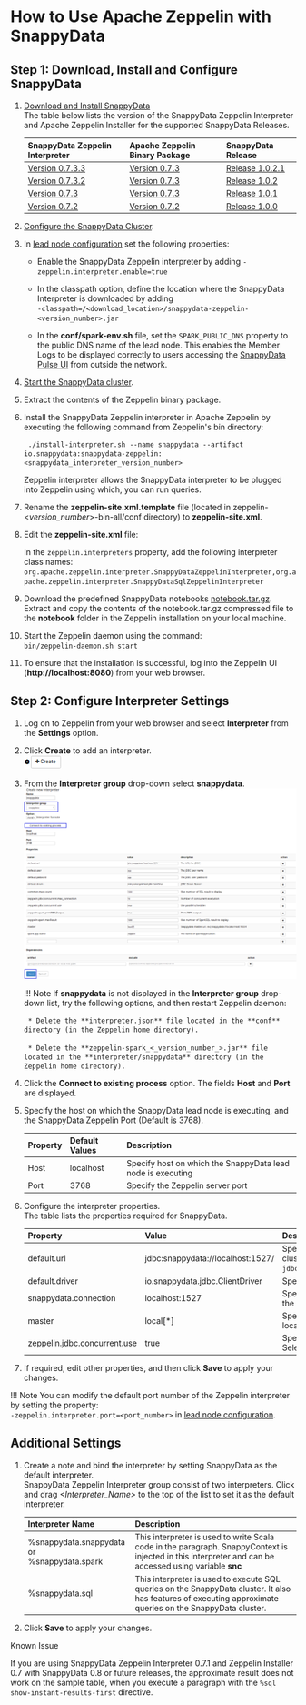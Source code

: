 <a id="howto-zeppelin"></a>
# How to Use Apache Zeppelin with SnappyData

## Step 1: Download, Install and Configure SnappyData
1. [Download and Install SnappyData](../install/install_on_premise.md#download-snappydata) </br>
 The table below lists the version of the SnappyData Zeppelin Interpreter and Apache Zeppelin Installer for the supported SnappyData Releases.

    | SnappyData Zeppelin Interpreter | Apache Zeppelin Binary Package | SnappyData Release|
	|--------|--------|--------|
    |[Version 0.7.3.3](https://github.com/SnappyDataInc/zeppelin-interpreter/releases/tag/v0.7.3.3) |[Version 0.7.3](http://archive.apache.org/dist/zeppelin/zeppelin-0.7.3/zeppelin-0.7.3-bin-netinst.tgz) |[Release 1.0.2.1](https://github.com/SnappyDataInc/snappydata/releases/tag/v1.0.2.1)|
    |[Version 0.7.3.2](https://github.com/SnappyDataInc/zeppelin-interpreter/releases/tag/v0.7.3.2) |[Version 0.7.3](http://archive.apache.org/dist/zeppelin/zeppelin-0.7.3/zeppelin-0.7.3-bin-netinst.tgz) |[Release 1.0.2](https://github.com/SnappyDataInc/snappydata/releases/tag/v1.0.2)|
    |[Version 0.7.3](https://github.com/SnappyDataInc/zeppelin-interpreter/releases/tag/v0.7.3) |[Version 0.7.3](http://archive.apache.org/dist/zeppelin/zeppelin-0.7.3/zeppelin-0.7.3-bin-netinst.tgz) |[Release 1.0.1](https://github.com/SnappyDataInc/snappydata/releases/tag/v1.0.1)|
    |[Version 0.7.2](https://github.com/SnappyDataInc/zeppelin-interpreter/releases/tag/v0.7.2) |[Version 0.7.2](http://archive.apache.org/dist/zeppelin/zeppelin-0.7.2/zeppelin-0.7.2-bin-netinst.tgz) |[Release 1.0.0](https://github.com/SnappyDataInc/snappydata/releases/tag/v1.0.0)|

2. [Configure the SnappyData Cluster](../configuring_cluster/configuring_cluster.md).

3. In [lead node configuration](../configuring_cluster/configuring_cluster.md#configuring-leads) set the following properties:

	- Enable the SnappyData Zeppelin interpreter by adding `-zeppelin.interpreter.enable=true` 

    - In the classpath option, define the location where the SnappyData Interpreter is downloaded by adding</br>
    `-classpath=/<download_location>/snappydata-zeppelin-<version_number>.jar`

    - In the **conf/spark-env.sh** file, set the `SPARK_PUBLIC_DNS` property to the public DNS name of the lead node. This enables the Member Logs to be displayed correctly to users accessing the [SnappyData Pulse UI](../monitoring/monitoring.md) from outside the network.

4. [Start the SnappyData cluster](start_snappy_cluster.md).

5. Extract the contents of the Zeppelin binary package. </br> 

6. Install the SnappyData Zeppelin interpreter in Apache Zeppelin by executing the following command from Zeppelin's bin directory: </br>

        ./install-interpreter.sh --name snappydata --artifact io.snappydata:snappydata-zeppelin:<snappydata_interpreter_version_number> 

    Zeppelin interpreter allows the SnappyData interpreter to be plugged into Zeppelin using which, you can run queries.

7. Rename the **zeppelin-site.xml.template** file (located in zeppelin-<_version_number_>-bin-all/conf directory) to **zeppelin-site.xml**.

8. Edit the **zeppelin-site.xml** file: 

    In the `zeppelin.interpreters` property, add the following interpreter class names:				`org.apache.zeppelin.interpreter.SnappyDataZeppelinInterpreter,org.apache.zeppelin.interpreter.SnappyDataSqlZeppelinInterpreter`

9. Download the predefined SnappyData notebooks [notebook.tar.gz](https://github.com/SnappyDataInc/zeppelin-interpreter/blob/notes/examples/notebook/notebook.tar.gz). </br> Extract and copy the contents of the notebook.tar.gz  compressed file to the **notebook** folder in the Zeppelin installation on your local machine.

10. Start the Zeppelin daemon using the command: </br> `bin/zeppelin-daemon.sh start`

11. To ensure that the installation is successful, log into the Zeppelin UI (**http://localhost:8080**) from your web browser.

## Step 2: Configure Interpreter Settings

1. Log on to Zeppelin from your web browser and select **Interpreter** from the **Settings** option.

2. Click **Create** to add an interpreter.</br> ![Create](../Images/create_interpreter.png)	 

3. From the **Interpreter group** drop-down select **snappydata**.
	 ![Configure Interpreter](../Images/snappydata_interpreter_properties.png)

	!!! Note
    	If **snappydata** is not displayed in the **Interpreter group** drop-down list, try the following options, and then restart Zeppelin daemon: 

    	* Delete the **interpreter.json** file located in the **conf** directory (in the Zeppelin home directory).

    	* Delete the **zeppelin-spark_<_version_number_>.jar** file located in the **interpreter/snappydata** directory (in the Zeppelin home directory).


4. Click the **Connect to existing process** option. The fields **Host** and **Port** are displayed.

5. Specify the host on which the SnappyData lead node is executing, and the SnappyData Zeppelin Port (Default is 3768).
	
	| Property | Default Values | Description |
	|--------|--------| -------- |
	|Host|localhost        |Specify host on which the SnappyData lead node is executing  |
	|Port        |3768        |Specify the Zeppelin server port  |
	
6. Configure the interpreter properties. </br>The table lists the properties required for SnappyData.

	| Property | Value | Description |
	|--------|--------| -------- |
	|default.url|jdbc:snappydata://localhost:1527/	| Specify the JDBC URL for SnappyData cluster in the format `jdbc:snappydata://<locator_hostname>:1527` |
	|default.driver|io.snappydata.jdbc.ClientDriver| Specify the JDBC driver for SnappyData|
	|snappydata.connection|localhost:1527| Specify the `host:clientPort` combination of the locator for the JDBC connection |
	|master|local[*]| Specify the URI of the spark master (only local/split mode) |
	|zeppelin.jdbc.concurrent.use|true| Specify the Zeppelin scheduler to be used. </br>Select **True** for Fair and **False** for FIFO | 

7. If required, edit other properties, and then click **Save** to apply your changes.</br>


!!! Note
	You can modify the default port number of the Zeppelin interpreter by setting the property:</br>
	`-zeppelin.interpreter.port=<port_number>` in [lead node configuration](../configuring_cluster/configuring_cluster.md#configuring-leads). 

## Additional Settings

1. Create a note and bind the interpreter by setting SnappyData as the default interpreter.</br> SnappyData Zeppelin Interpreter group consist of two interpreters. Click and drag *<_Interpreter_Name_>* to the top of the list to set it as the default interpreter.

	| Interpreter Name | Description |
	|--------|--------|
    | %snappydata.snappydata or </br> %snappydata.spark | This interpreter is used to write Scala code in the paragraph. SnappyContext is injected in this interpreter and can be accessed using variable **snc** |
    |%snappydata.sql | This interpreter is used to execute SQL queries on the SnappyData cluster. It also has features of executing approximate queries on the SnappyData cluster.|

2. Click **Save** to apply your changes.

<heading2> Known Issue</heading2>

If you are using SnappyData Zeppelin Interpreter 0.7.1 and Zeppelin Installer 0.7 with SnappyData 0.8 or future releases, the approximate result does not work on the sample table, when you execute a paragraph with the `%sql show-instant-results-first` directive.


